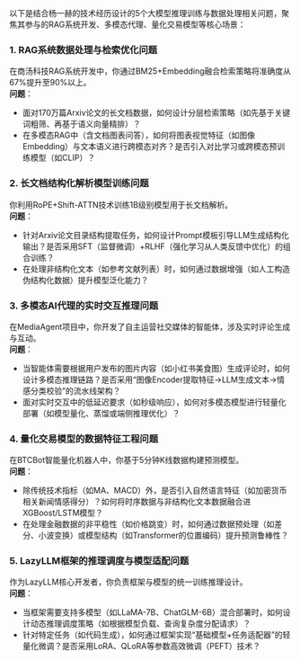 
以下是结合杨一赫的技术经历设计的5个大模型推理训练与数据处理相关问题，聚焦其参与的RAG系统开发、多模态代理、量化交易模型等核心场景：


### 1. **RAG系统数据处理与检索优化问题**  
在商汤科技RAG系统开发中，你通过BM25+Embedding融合检索策略将准确度从67%提升至90%以上。  
**问题**：  
- 面对170万篇Arxiv论文的长文档数据，如何设计分层检索策略（如先基于关键词粗筛、再基于语义向量精排）？  
- 在多模态RAG中（含文档图表问答），如何将图表视觉特征（如图像Embedding）与文本语义进行跨模态对齐？是否引入对比学习或跨模态预训练模型（如CLIP）？  


### 2. **长文档结构化解析模型训练问题**  
你利用RoPE+Shift-ATTN技术训练1B级别模型用于长文档解析。  
**问题**：  
- 针对Arxiv论文目录结构提取任务，如何设计Prompt模板引导LLM生成结构化输出？是否采用SFT（监督微调）+RLHF（强化学习从人类反馈中优化）的组合训练？  
- 在处理非结构化文本（如参考文献列表）时，如何通过数据增强（如人工构造伪结构化数据）提升模型泛化能力？  


### 3. **多模态AI代理的实时交互推理问题**  
在MediaAgent项目中，你开发了自主运营社交媒体的智能体，涉及实时评论生成与互动。  
**问题**：  
- 当智能体需要根据用户发布的图片内容（如小红书美食图）生成评论时，如何设计多模态推理链路？是否采用“图像Encoder提取特征→LLM生成文本→情感分类校验”的流水线架构？  
- 面对实时交互中的低延迟要求（如秒级响应），如何对多模态模型进行轻量化部署（如模型量化、蒸馏或端侧推理优化）？  


### 4. **量化交易模型的数据特征工程问题**  
在BTCBot智能量化机器人中，你基于5分钟K线数据构建预测模型。  
**问题**：  
- 除传统技术指标（如MA、MACD）外，是否引入自然语言特征（如加密货币相关新闻情感得分）？如何将时序数据与非结构化文本数据融合进XGBoost/LSTM模型？  
- 在处理金融数据的非平稳性（如价格跳变）时，如何通过数据预处理（如差分、小波变换）或模型结构（如Transformer的位置编码）提升预测鲁棒性？  


### 5. **LazyLLM框架的推理调度与模型适配问题**  
作为LazyLLM核心开发者，你负责框架与模型的统一训练推理设计。  
**问题**：  
- 当框架需要支持多模型（如LLaMA-7B、ChatGLM-6B）混合部署时，如何设计动态推理调度策略（如根据模型负载、查询复杂度分配请求）？  
- 针对特定任务（如代码生成），如何通过框架实现“基础模型+任务适配器”的轻量化微调？是否采用LoRA、QLoRA等参数高效微调（PEFT）技术？